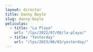 ```yaml
---
layout: director
title: Danny Boyle
slug: danny-boyle
peliculas:
  - title: "La Playa"
    url: "/lps/2022/07/08/la-playa/"
  - title: "Yesterday"
    url: "/lps/2023/06/03/yesterday/"
---
```

